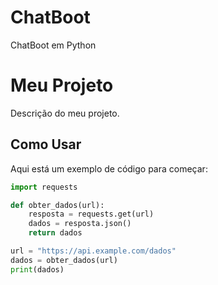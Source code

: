 # ChatBoot
ChatBoot em Python 


# Meu Projeto

Descrição do meu projeto.

## Como Usar

Aqui está um exemplo de código para começar:

```python
import requests

def obter_dados(url):
    resposta = requests.get(url)
    dados = resposta.json()
    return dados

url = "https://api.example.com/dados"
dados = obter_dados(url)
print(dados)

